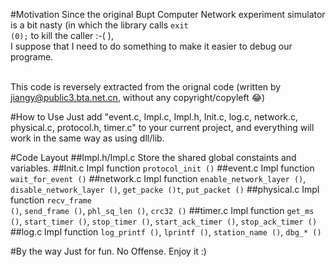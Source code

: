 #Motivation
Since the original Bupt Computer Network experiment simulator is a bit nasty
(in which the library calls <code>exit (0);</code> to kill the caller :-( ), <br>
I suppose that I need to do something to make it easier to debug our programe.<br><br>

This code is reversely extracted from the orignal code (written by jiangy@public3.bta.net.cn, without any copyright/copyleft 😂)<br>

#How to Use
Just add "event.c, Impl.c, Impl.h, Init.c, log.c, network.c, physical.c, protocol.h, timer.c" to your current project, 
and everything will work in the same way as using dll/lib.

#Code Layout
##Impl.h/Impl.c
Store the shared global constaints and variables.
##Init.c
Impl function <code>protocol_init ()</code>
##event.c
Impl function <code>wait_for_event ()</code>
##network.c
Impl function <code>enable_network_layer ()</code>, <code>disable_network_layer ()</code>, 
<code>get_packe ()t</code>, <code>put_packet ()</code>
##physical.c
Impl function <code>recv_frame ()</code>, <code>send_frame ()</code>, <code>phl_sq_len ()</code>, <code>crc32 ()</code>
##timer.c
Impl function <code>get_ms ()</code>, <code>start_timer ()</code>, <code>stop_timer ()</code>, 
<code>start_ack_timer ()</code>, <code>stop_ack_timer ()</code>
##log.c
Impl function <code>log_printf ()</code>, <code>lprintf ()</code>, <code>station_name ()</code>, <code>dbg_* ()</code>

#By the way
Just for fun. No Offense. Enjoy it :)
